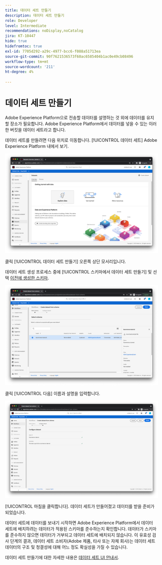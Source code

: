 ```yaml
---
title: 데이터 세트 만들기
description: 데이터 세트 만들기
role: Developer
level: Intermediate
recommendations: noDisplay,noCatalog
jira: KT-10447
hide: true
hidefromtoc: true
exl-id: 7705d292-a29c-4977-bcc6-f088a51713ea
source-git-commit: 90f7621536573f60ac6585404b1ac0e49cb08496
workflow-type: tm+mt
source-wordcount: '211'
ht-degree: 4%

---
```


# 데이터 세트 만들기

Adobe Experience Platform으로 전송할 데이터를 설명하는 것 외에 데이터를 유지할 장소가 필요합니다. Adobe Experience Platform에서 데이터를 넣을 수 있는 이러한 버킷을 데이터 세트라고 합니다.

데이터 세트를 만들려면 다음 위치로 이동합니다. [!UICONTROL 데이터 세트] Adobe Experience Platform 내에서 보기.

![데이터 세트 보기](../../../assets/implementation-strategy/datasets-view.png)

클릭 [!UICONTROL 데이터 세트 만들기] 오른쪽 상단 모서리입니다.

데이터 세트 생성 프로세스 중에 [!UICONTROL 스키마에서 데이터 세트 만들기] 및 선택 [이전에 생성한 스키마](create-a-schema.md).

![스키마 선택](../../../assets/implementation-strategy/schema-selection.png)

클릭 [!UICONTROL 다음] 이름과 설명을 입력합니다.

![데이터 세트 이름 및 설명](../../../assets/implementation-strategy/dataset-name-description.png)

[!UICONTROL 마침을 클릭합니다]. 데이터 세트가 만들어졌고 데이터를 받을 준비가 되었습니다.

데이터 세트에 데이터를 보내기 시작하면 Adobe Experience Platform에서 데이터 세트에 배치하려는 데이터가 적용된 스키마를 준수하는지 확인합니다. 데이터가 스키마를 준수하지 않으면 데이터가 거부되고 데이터 세트에 배치되지 않습니다. 이 유효성 검사 단계의 결과, 데이터 세트 소비자(Adobe 제품, 타사 또는 자체 회사)는 데이터 세트 데이터의 구조 및 청결성에 대해 어느 정도 확실성을 가질 수 있습니다.

데이터 세트 만들기에 대한 자세한 내용은 [데이터 세트 UI 안내서](https://experienceleague.adobe.com/docs/experience-platform/catalog/datasets/user-guide.html?lang=ko).
